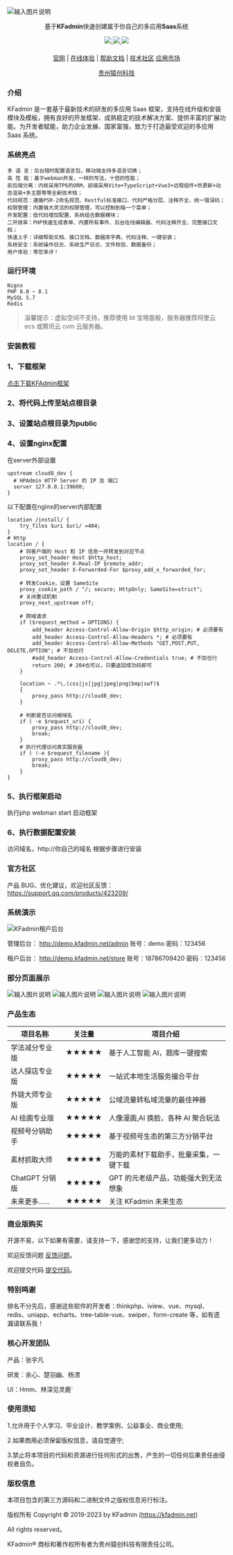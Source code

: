 ![输入图片说明](https://img.alicdn.com/imgextra/i1/2064565174/O1CN01hXCaou1o5k5UUTHYu_!!2064565174.png)

<div align="center">

基于**KFadmin**快速创建属于你自己的多应用**Saas**系统

</div>

<div align="center" >
    <a href="https://kfadmin.net/">
        <img src="https://img.shields.io/badge/license-Apache%202-blue.svg" />
    </a>
    <a href="https://kfadmin.net/">
        <img src="https://img.shields.io/badge/Edition-4.5-blue.svg" />
    </a>
     <a href="https://kfadmin.net/">
        <img src="https://img.shields.io/badge/Download-150m-red.svg" />
    </a>
</div>

####

<div align="center">

[官网](https://kfadmin.net/) |
[在线体验](https://demo.kfadmin.net/admin/) |
[帮助文档](https://kfadmin.net/) |
[技术社区](https://support.qq.com/products/423209/)
[应用市场](https://kfadmin.net/)

</div>
<div align="center" >
<a href="https://kaifa.cc">贵州猿创科技</a>
</div>

### 介绍

KFadmin 是一套基于最新技术的研发的多应用 Saas 框架，支持在线升级和安装模块及模板，拥有良好的开发框架、成熟稳定的技术解决方案、提供丰富的扩展功能。为开发者赋能，助力企业发展、国家富强，致力于打造最受欢迎的多应用 Saas 系统。

### 系统亮点

```
多 语 言：后台随时配置语言包，移动端支持多语言切换；
高 性 能：基于webman开发，一样的写法，十倍的性能；
前后端分离：内核采用TP6的ORM，前端采用Vite+TypeScript+Vue3+远程组件+热更新+动态渲染+多主题等等全新技术栈；
代码规范：遵循PSR-2命名规范、Restful标准接口、代码严格分层、注释齐全、统一错误码；
权限管理：内置强大灵活的权限管理，可以控制到每一个菜单；
开发配置：低代码增加配置、系统组合数据模块；
二开效率：PHP快速生成表单、内置所有事件、后台在线编辑器、代码注释齐全、完整接口文档；
快速上手：详细帮助文档、接口文档、数据库字典、代码注释、一键安装；
系统安全：系统操作日志、系统生产日志、文件校验、数据备份；
用户体验：等您来评！
```

### 运行环境

```
Nignx
PHP 8.0 ~ 8.1
MySQL 5.7
Redis
```

> 温馨提示：虚拟空间不支持，推荐使用 bt 宝塔面板，服务器推荐阿里云 ecs 或腾讯云 cvm 云服务器。

### 安装教程

### 1、下载框架

 <a href="https://gitee.com/yc_open/kfadmin-cloud/repository/archive/master.zip" target="_blank">
 点击下载KFAdmin框架
 </a>

### 2、将代码上传至站点根目录
### 3、设置站点根目录为public
### 4、设置nginx配置
在server外部设置
```
upstream cloud8_dev {
  # HPAdmin HTTP Server 的 IP 及 端口
  server 127.0.0.1:39600;
}
```
以下配置在nginx的server内部配置
```
location /install/ {
    try_files $uri $uri/ =404;
}
# Http
location / {
    # 将客户端的 Host 和 IP 信息一并转发到对应节点
    proxy_set_header Host $http_host;
    proxy_set_header X-Real-IP $remote_addr;
    proxy_set_header X-Forwarded-For $proxy_add_x_forwarded_for;
    
    # 转发Cookie，设置 SameSite
    proxy_cookie_path / "/; secure; HttpOnly; SameSite=strict";
    # 关闭重试机制
    proxy_next_upstream off;
    
    # 跨域请求
    if ($request_method = OPTIONS) {
        add_header Access-Control-Allow-Origin $http_origin; # 必须要有
        add_header Access-Control-Allow-Headers *; # 必须要有
        add_header Access-Control-Allow-Methods "GET,POST,PUT, DELETE,OPTION"; # 不加也行
        #add_header Access-Control-Allow-Credentials true; # 不加也行
        return 200; # 204也可以，只要返回成功码即可
    }
    
    location ~ .*\.(css|js|jpg|jpeg|png|bmp|swf)$
    {
        proxy_pass http://cloud8_dev;
    }
    
    # 判断是否访问根域名
    if ( -e $request_uri) {
        proxy_pass http://cloud8_dev;
        break;
    }
    # 执行代理访问真实服务器
    if ( !-e $request_filename ){
        proxy_pass http://cloud8_dev;
        break;
    }
}
```
### 5、执行框架启动
执行php webman start 启动框架

### 6、执行数据配置安装
访问域名，http://你自己的域名 根据步骤进行安装

### 官方社区

产品 BUG、优化建议，欢迎社区反馈：https://support.qq.com/products/423209/

### 系统演示

![KFadmin租户后台](https://img.alicdn.com/imgextra/i1/2064565174/O1CN01dfDrWp1o5k5Wbcbii_!!2064565174.png)

管理后台： http://demo.kfadmin.net/admin 账号：demo 密码：123456

租户后台： http://demo.kfadmin.net/store 账号：18786709420 密码：123456

### 部分页面展示

![输入图片说明](https://img.alicdn.com/imgextra/i1/2064565174/O1CN01hXCaou1o5k5UUTHYu_!!2064565174.png)
![输入图片说明](https://img.alicdn.com/imgextra/i1/2064565174/O1CN01hXCaou1o5k5UUTHYu_!!2064565174.png)
![输入图片说明](https://img.alicdn.com/imgextra/i4/2064565174/O1CN01kUKrGT1o5k5QMR0G4_!!2064565174.png)
![输入图片说明](https://img.alicdn.com/imgextra/i1/2064565174/O1CN01qi54gf1o5k5WbnTzB_!!2064565174.png)

### 产品生态

| 项目名称       | 关注量 | 项目介绍                               |
| -------------- | ------ | -------------------------------------- |
| 学法减分专业版 | ★★★★★  | 基于人工智能 AI，题库一键搜索          |
| 达人探店专业版 | ★★★★★  | 一站式本地生活服务撮合平台             |
| 外链大师专业版 | ★★★★★  | 公域流量转私域流量的最佳神器           |
| AI 绘画专业版  | ★★★★★  | 人像漫画,AI 换脸，各种 AI 聚合玩法     |
| 视频号分销助手 | ★★★★★  | 基于视频号生态的第三方分销平台         |
| 素材抓取大师   | ★★★★★  | 万能的素材下载助手，批量采集，一键下载 |
| ChatGPT 分销版 | ★★★★★  | GPT 的元老级产品，功能强大到无法想象   |
| 未来更多...... | ★★★★★  | 关注 KFadmin 未来生态                  |

### 商业版购买

开源不易，以下如果有需要，请支持一下，感谢您的支持，让我们更多动力！

欢迎反馈问题 [反馈问题](https://gitee.com/yc_open/kfadmin-cloud/issues)。

欢迎提交代码 [提交代码](https://gitee.com/yc_open/kfadmin-cloud/pulls)。

### 特别鸣谢

排名不分先后，感谢这些软件的开发者：thinkphp、iview、vue、mysql、redis、uniapp、echarts、tree-table-vue、swiper、form-create 等，如有遗漏请联系我！

### 核心开发团队

产品：张宇凡

研发：余心、楚羽幽、杨漂

UI：Hmm、林深见灵鹿`

### 使用须知

1.允许用于个人学习、毕业设计、教学案例、公益事业、商业使用;

2.如果商用必须保留版权信息，请自觉遵守;

3.禁止将本项目的代码和资源进行任何形式的出售，产生的一切任何后果责任由侵权者自负。

### 版权信息

本项目包含的第三方源码和二进制文件之版权信息另行标注。

版权所有 Copyright © 2019-2023 by KFadmin (https://kfadmin.net)

All rights reserved。

KFadmin® 商标和著作权所有者为贵州猿创科技有限责任公司。
